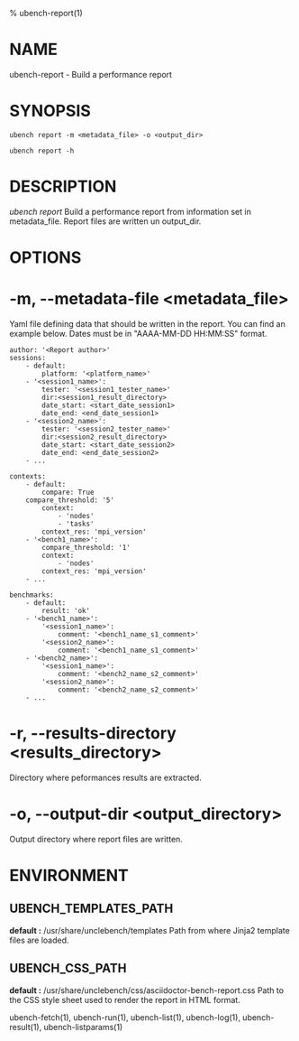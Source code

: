 % ubench-report(1)

# NAME


ubench-report - Build a performance report

# SYNOPSIS

    ubench report -m <metadata_file> -o <output_dir>

    ubench report -h

# DESCRIPTION


*ubench report*   Build a performance report from information set in metadata_file.
		  Report files are written un output_dir.

# OPTIONS

# -m, --metadata-file <metadata_file>
  Yaml file defining data that should be written in the report.
  You can find an example below. Dates must be in "AAAA-MM-DD HH:MM:SS" format. 

```
author: '<Report author>'
sessions:
    - default:
        platform: '<platform_name>'
    - '<session1_name>':
        tester: '<session1_tester_name>'
       	dir:<session1_result_directory>
        date_start: <start_date_session1>
        date_end: <end_date_session1>
    - '<session2_name>':
        tester: '<session2_tester_name>'
        dir:<session2_result_directory>
        date_start: <start_date_session2>
        date_end: <end_date_session2>
    - ...

contexts:
    - default:
        compare: True
	compare_threshold: '5'
        context:
            - 'nodes'
            - 'tasks'
        context_res: 'mpi_version'
    - '<bench1_name>':
        compare_threshold: '1'
        context:
            - 'nodes'
        context_res: 'mpi_version'
    - ...

benchmarks:
    - default:
        result: 'ok'
    - '<bench1_name>':
        '<session1_name>':
            comment: '<bench1_name_s1_comment>'
        '<session2_name>':
            comment: '<bench1_name_s1_comment>'
    - '<bench2_name>':
        '<session1_name>':
            comment: '<bench2_name_s2_comment>'
        '<session2_name>':
            comment: '<bench2_name_s2_comment>'
    - ...
```


# -r, --results-directory <results_directory>
  Directory where peformances results are extracted.

# -o, --output-dir <output_directory>
  Output directory where report files are written.


# ENVIRONMENT

## UBENCH_TEMPLATES_PATH
   **default :** /usr/share/unclebench/templates
   Path from where Jinja2 template files are loaded.

## UBENCH_CSS_PATH
   **default :** /usr/share/unclebench/css/asciidoctor-bench-report.css
   Path to the CSS style sheet used to render the report in HTML format.



ubench-fetch(1), ubench-run(1), ubench-list(1), ubench-log(1), ubench-result(1), ubench-listparams(1)
